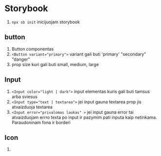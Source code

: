 # Storybook

1. `npx sb init` inicijuojam storybook

## button

1. Button componentas
2. `<Button variant="primary">` variant gali buti 'primary' "secondary" "danger"
3. prop size kuri gali buti small, medium, large

## Input

1. `<Input color="light | dark">` input elementas kuris gali buti tamsus arba sviesus
2. `<Input type="text | textarea">` jei input gauna textarea prop jis atvaizduoja textarea
3. `<Input error="privalomas laukas" >` jei input gauna error tai atvaizduojam errro texta po input ir pazymim pati inputa kaip netinkama. Paraudoninam fona ir borderi

## Icon

1.
